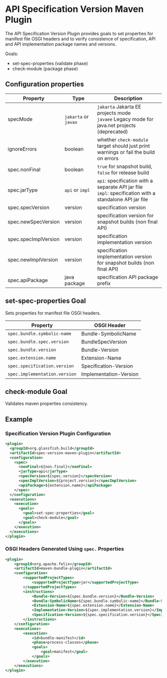 # API Specification Version Maven Plugin

The API Specification Version Plugin provides goals to set properties for manifest file OSGI headers and to verify consistence of specification, API and API implementation package names and versions.

Goals:
* set-spec-properties (validate phase)
* check-module (package phase)

## Configuration properties

| Property | Type | Description |
| --- | --- | --- |
| specMode | `jakarta` or `javax` | `jakarta` Jakarta EE projects mode<br/>`javaee` Legacy mode for java.net projects (deprecated) |
| ignoreErrors | boolean | whether `check-module` target should just print warnings or fail the build on errors |
| spec.nonFinal | boolean | `true` for snapshot build, `false` for release build
| spec.jarType | `api`&nbsp;or&nbsp;`impl`| `api`: specification with a separate API jar file <br/>`impl`: specification with a standalone API jar file |
| spec.specVersion | version | specification version |
| spec.newSpecVersion | version | specification version for snapshot builds (non final API) |
| spec.specImplVersion | version | specification implementation version |
| spec.newImplVersion | version | specification implementation version for snapshot builds (non final API) |
| spec.apiPackage | java package | specification API package prefix |

## set-spec-properties Goal

Sets properties for manifest file OSGI headers.

| Property | OSGI Header |
| --- | --- |
| `spec.bundle.symbolic-name` | Bundle-SymbolicName |
| `spec.bundle.spec.version`| BundleSpecVersion |
| `spec.bundle.version`| Bundle-Version |
| `spec.extension.name`| Extension-Name |
| `spec.specification.version`| Specification-Version |
| `spec.implementation.version`| Implementation-Version |

## check-module Goal

Validates maven properties consistency.

## Example

### Specification Version Plugin Configuration

```xml
<plugin>
  <groupId>org.glassfish.build</groupId>
  <artifactId>spec-version-maven-plugin</artifactId>
  <configuration>
    <spec>
      <nonFinal>${non.final}</nonFinal>
      <jarType>api</jarType>
      <specVersion>${spec.version}</specVersion>
      <specImplVersion>${project.version}</specImplVersion>
      <apiPackage>${extension.name}</apiPackage>
    </spec>
  </configuration>
  <executions>
    <execution>
      <goals>
        <goal>set-spec-properties</goal>
        <goal>check-module</goal>
      </goals>
    </execution>
  </executions>
</plugin>
```

### OSGI Headers Generated Using `spec.` Properties

```xml
<plugin>
    <groupId>org.apache.felix</groupId>
    <artifactId>maven-bundle-plugin</artifactId>
    <configuration>
        <supportedProjectTypes>
            <supportedProjectType>jar</supportedProjectType>
        </supportedProjectTypes>
        <instructions>
            <Bundle-Version>${spec.bundle.version}</Bundle-Version>
            <Bundle-SymbolicName>${spec.bundle.symbolic-name}</Bundle-SymbolicName>
            <Extension-Name>${spec.extension.name}</Extension-Name>
            <Implementation-Version>${spec.implementation.version}</Implementation-Version>
            <Specification-Version>${spec.specification.version}</Specification-Version>                               
        </instructions>
    </configuration>
    <executions>
        <execution>
            <id>bundle-manifest</id>
            <phase>process-classes</phase>
            <goals>
                <goal>manifest</goal>
            </goals>
        </execution>
    </executions>
</plugin>
```
